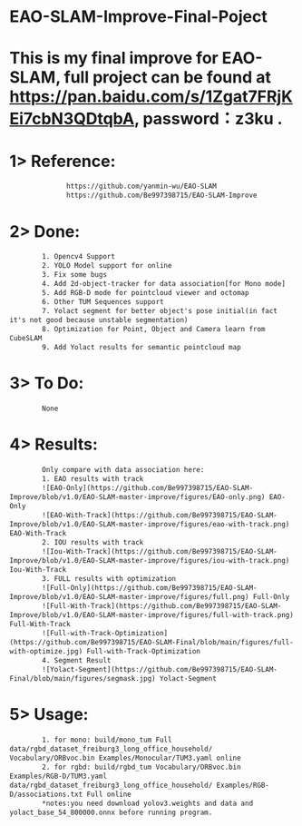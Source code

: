 # EAO-SLAM-Improve-Final-Poject
# This is my final improve for EAO-SLAM, full project can be found at https://pan.baidu.com/s/1Zgat7FRjKEi7cbN3QDtqbA, password：z3ku .

# 1> Reference: 
                  https://github.com/yanmin-wu/EAO-SLAM 
                  https://github.com/Be997398715/EAO-SLAM-Improve 
              
# 2> Done:  
            1. Opencv4 Support 
            2. YOLO Model support for online 
            3. Fix some bugs 
            4. Add 2d-object-tracker for data association[for Mono mode] 
            5. Add RGB-D mode for pointcloud viewer and octomap 
            6. Other TUM Sequences support 
            7. Yolact segment for better object's pose initial(in fact it's not good because unstable segmentation) 
            8. Optimization for Point, Object and Camera learn from CubeSLAM 
            9. Add Yolact results for semantic pointcloud map 

# 3> To Do: 
            None
            
          
# 4> Results: 
            Only compare with data association here: 
            1. EAO results with track 
            ![EAO-Only](https://github.com/Be997398715/EAO-SLAM-Improve/blob/v1.0/EAO-SLAM-master-improve/figures/EAO-only.png) EAO-Only 
            ![EAO-With-Track](https://github.com/Be997398715/EAO-SLAM-Improve/blob/v1.0/EAO-SLAM-master-improve/figures/eao-with-track.png) EAO-With-Track 
            2. IOU results with track 
            ![Iou-With-Track](https://github.com/Be997398715/EAO-SLAM-Improve/blob/v1.0/EAO-SLAM-master-improve/figures/iou-with-track.png) Iou-With-Track  
            3. FULL results with optimization 
            ![Full-Only](https://github.com/Be997398715/EAO-SLAM-Improve/blob/v1.0/EAO-SLAM-master-improve/figures/full.png) Full-Only
            ![Full-With-Track](https://github.com/Be997398715/EAO-SLAM-Improve/blob/v1.0/EAO-SLAM-master-improve/figures/full-with-track.png) Full-With-Track 
            ![Full-with-Track-Optimization](https://github.com/Be997398715/EAO-SLAM-Final/blob/main/figures/full-with-optimize.jpg) Full-with-Track-Optimization 
            4. Segment Result
            ![Yolact-Segment](https://github.com/Be997398715/EAO-SLAM-Final/blob/main/figures/segmask.jpg) Yolact-Segment 
            


# 5> Usage: 
            1. for mono: build/mono_tum Full data/rgbd_dataset_freiburg3_long_office_household/ Vocabulary/ORBvoc.bin Examples/Monocular/TUM3.yaml online  
            2. for rgbd: build/rgbd_tum Vocabulary/ORBvoc.bin Examples/RGB-D/TUM3.yaml data/rgbd_dataset_freiburg3_long_office_household/ Examples/RGB-D/associations.txt Full online 
            *notes:you need download yolov3.weights and data and yolact_base_54_800000.onnx before running program.

          
          
